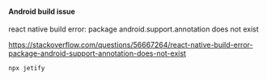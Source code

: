 #### Android build issue
react native build error: package android.support.annotation does not exist

https://stackoverflow.com/questions/56667264/react-native-build-error-package-android-support-annotation-does-not-exist

```
npx jetify
```
